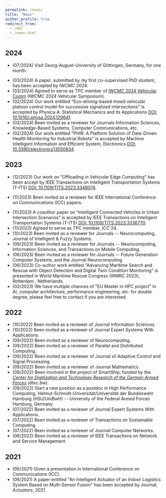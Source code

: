 ```yaml
---
permalink: /news/
title: "News"
author_profile: true
redirect_from: 
  - /md/
  - /news.html
---
```


## 2024

* (07/2024) Visit Georg-August-University of Göttingen, Germany, for one month.
<!--* (03/2024) Agreed to serve as a session chair of IEEE ICC'24, June.-->
* (03/2024) A paper, submitted by my first co-supervised PhD student, has been accepted by IWCMC 2024.
* (03/2024) Agreed to serve as TPC member of [IWCMC 2024 Vehicular Comm](https://iwcmc.net/2024/index.php) (IWCMC 2024 Vehicular Symposium).
* (02/2024) Our work entitled "Eco-driving-based mixed vehicular platoon control model for successive signalized intersections" is accepted by Physica A: Statistical Mechanics and its Applications [DOI: 10.1016/j.physa.2024.129641](https://doi.org/10.1016/j.physa.2024.129641).
* (02/2024) Been invited as a reviewer for Journals Information Sciences, Knowledge-Based Systems, Computer Communications, etc.
* (02/2024) Our work entitled "PHIR: A Platform Solution of Data-Driven Health Monitoring for Industrial Robots" is accepted by Machine Intelligent Information and Efficient System, Electronics [DOI: 10.3390/electronics13050834](https://www.mdpi.com/2079-9292/13/5/834).

## 2023

* (12/2023) Our work on "Offloading in Vehicular Edge Computing" has been accept by IEEE Transactions on Intelligent Transportation Systems (T-ITS) [DOI: 10.1109/TITS.2023.3348074](https://ieeexplore.ieee.org/stamp/stamp.jsp?tp=&arnumber=10401007).
<!--* (12/2023) Start a new position as a Lecturer at Northumbria University, U.K.-->
* (11/2023) Been invited as a reviewer for IEEE International Conference on Communications (ICC) papers.
<!--* (11/2023) A paper is accepted by IEEE Transactions on Intelligent Transportation Systems (T-ITS).-->
* (11/2023) A coauthor paper on “Intelligent Connected Vehicles in Urban Intersection Scenarios” is accepted by IEEE Transactions on Intelligent Transportation Systems (T-ITS) [DOI: 10.1109/TITS.2023.3336770](https://ieeexplore.ieee.org/document/10365328).
* (11/2023) Agreed to serve as TPC member, ICC'24.
* (10/2023) Been invited as a reviewer for Journals -- Neurocomputing, Journal of Intelligent & Fuzzy Systems.
* (09/2023) Been invited as a reviewer for Journals -- Neurocomputing, Information Sciences, and Transactions on Mobile Computing.
* (06/2023) Been invited as a reviewer for Journals -- Future Generation Computer Systems, and the Journal Neurocomputing.
* (06/2023) Co-author work entitled "Advancing Maritime Search and Rescue with Object Detection and Digital Twin Condition Monitoring" is presented in World Maritime Rescue Congress (WMRC 2023), Rotterdam , Netherlands.
* (02/2023) We have multiple chances of "EU Master in HPC project" in AI, computer architecture, performance engineering, etc. for double degree, please feel free to contact if you are interested.

## 2022

* (10/2022) Been invited as a reviewer of Journal Information Sciences.
* (10/2022) Been invited as a reviewer of Journal Expert Systems With Applications.
* (09/2022) Been invited as a reviewer of Neurocomputing.
* (09/2022) Been invited as a reviewer of Parallel and Distributed Computing.
* (09/2022) Been invited as a reviewer of Journal of Adaptive Control and Signal Processing.  
* (09/2022) Been invited as a reviewer of Journal Mathematics.
* (09/2022) Been involved in the project of SmartShip, funded by the *[Center for Digitization and Technology Research of the German Armed Forces](https://dtecbw.de/home)* <i>(dtec.bw)</i>.
* (09/2022) Start a new position as a postdoc in High Performance Computing, Helmut-Schmidt-Universität/Universität der Bundeswehr Hamburg (HSU/UniBwH) -- University of the Federal Armed Forces Hamburg, Germany
* (07/2022) Been invited as a reviewer of Journal Expert Systems With Applications.
* (07/2022) Been invited as a reviewer of Transactions on Sustainable Computing.
* (07/2022) Been invited as a reviewer of Journal Computer Networks.
* (06/2022) Been invited as a reviewer of IEEE Transactions on Network and Service Management.
  <!--* (06/2022) Passed the defense of Ph.D. dissertation.-->
  
## 2021

* (06/2021) Given a presentation in International Conference on Communications (ICC).
* (06/2021) A paper entitled "An Intelligent Actuator of an Indoor Logistics System Based on Multi-Sensor Fusion" has been accepted by Journal, <i>Actuators</i>, 2021.

